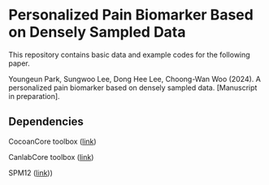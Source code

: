 # Personalized Pain Biomarker Based on Densely Sampled Data

This repository contains basic data and example codes for the following paper.

Youngeun Park, Sungwoo Lee, Dong Hee Lee, Choong-Wan Woo (2024). A personalized pain biomarker based on densely sampled data. [Manuscript in preparation]. 




## Dependencies
CocoanCore toolbox ([link](https://github.com/cocoanlab/CocoanCore))

CanlabCore toolbox ([link](https://github.com/canlab/CanlabCore))

SPM12 ([link](https://github.com/spm/spm12)))

